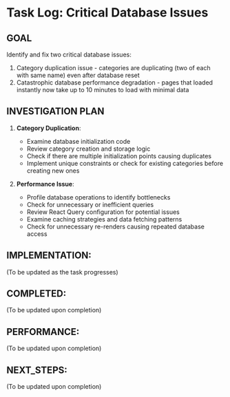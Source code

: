 # Task Log: Critical Database Issues

## GOAL
Identify and fix two critical database issues:
1. Category duplication issue - categories are duplicating (two of each with same name) even after database reset
2. Catastrophic database performance degradation - pages that loaded instantly now take up to 10 minutes to load with minimal data

## INVESTIGATION PLAN
1. **Category Duplication**:
   - Examine database initialization code
   - Review category creation and storage logic
   - Check if there are multiple initialization points causing duplicates
   - Implement unique constraints or check for existing categories before creating new ones

2. **Performance Issue**:
   - Profile database operations to identify bottlenecks
   - Check for unnecessary or inefficient queries
   - Review React Query configuration for potential issues
   - Examine caching strategies and data fetching patterns
   - Check for unnecessary re-renders causing repeated database access

## IMPLEMENTATION: 
(To be updated as the task progresses)

## COMPLETED:
(To be updated upon completion)

## PERFORMANCE:
(To be updated upon completion)

## NEXT_STEPS:
(To be updated upon completion)
